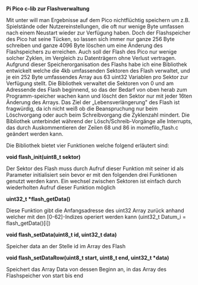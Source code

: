 **Pi Pico c-lib zur Flashverwaltung**

Mit unter will man Ergebnisse auf dem Pico nichtflüchtig speichern um
z.B. Spielstände oder Nutzereinstellungen, die oft nur wenige Byte
umfassen nach einem Neustart wieder zur Verfügung haben. Doch der
Flashspeicher des Pico hat seine Tücken, so lassen sich immer nur ganze
256 Byte schreiben und ganze 4096 Byte löschen um eine Änderung des
Flashspeichers zu erreichen. Auch soll der Flash des Pico nur wenige
solcher Zyklen, im Vergleich zu Datenträgern ohne Verlust vertragen.
Aufgrund dieser Speicherorganisation des Flashs habe ich eine Bibliothek
entwickelt welche die 4kb umfassenden Sektoren des Flash verwaltet, und
je ein 252 Byte umfassendes Array aus 63 uint32 Variablen pro Sektor zur
Verfügung stellt. Die Bibliothek verwaltet die Sektoren von 0 und am
Adressende des Flash beginnend, so das der Bedarf von oben herab zum
Programm-speicher wachen kann und löscht den Sektor nur mit jeder 16ten
Änderung des Arrays. Das Ziel der „Lebensverlängerung" des Flash ist
fragwürdig, da ich nicht weiß ob die Beanspruchung nur beim Löschvorgang
oder auch beim Schreibvorgang die Zyklenzahl mindert. Die Bibliothek
unterbindet während der Lösch/Schreib-Vorgänge alle Interrupts, das
durch Auskommentieren der Zeilen 68 und 86 in momefilo_flash.c geändert
werden kann.

Die Bibliothek bietet vier Funktionen welche folgend erläutert sind:

**void flash_init(uint8_t sektor)**

Der Sektor des Flash muss durch Aufruf dieser Funktion mit seiner id als
Parameter initialisiert sein bevor er mit den folgenden drei Funktionen
genutzt werden kann. Ein wechsel zwischen Sektoren ist einfach durch
wiederholten Aufruf dieser Funktion möglich

**uint32_t \*flash_getData()**

Diese Funktion gibt die Anfangsadresse des uint32 Array zurück anhand
welcher mit den \[0-62\]-Indizes operiert werden kann (uint32_t Datum_i
= flash_getData()\[i\])

**void flash_setData(uint8_t id, uint32_t data)**

Speicher data an der Stelle id im Array des Flash

**void flash_setDataRow(uint8_t start, uint8_t end, uint32_t \*data)**

Speichert das Array Data von dessen Beginn an, in das Array des
Flashspeicher von start bis end
